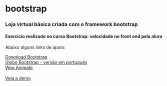 # bootstrap

<h3>Loja virtual básica criada com o framework bootstrap</h3>
<h4>Exercício realizado no curso Bootstrap: velocidade no front end pela alura</h4>
<p>Abaixo alguns links de apoio:</p>
<a href="http://getbootstrap.com/getting-started/" target="_blank">Download Bootstrap</a><br>
<a href="http://globocom.github.io/bootstrap/" target="_blank">Globo Bootstrap - versão em português</a><br>
<a href="http://daneden.github.io/animate.css/" target="_blank">Woo Animate</a>
<br><br>
<a href="http://daneden.github.io/animate.css/" target="_blank">Veja a demo</a>

